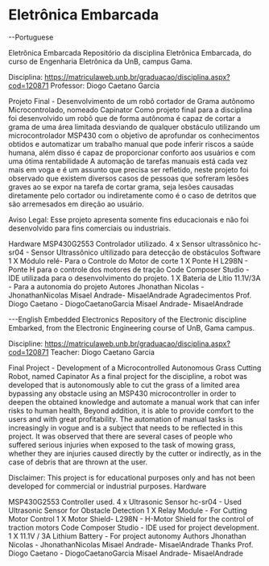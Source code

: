 # Eletrônica Embarcada


--Portuguese

Eletrônica Embarcada
Repositório da disciplina Eletrônica Embarcada, do curso de Engenharia Eletrônica da UnB, campus Gama.

Disciplina: https://matriculaweb.unb.br/graduacao/disciplina.aspx?cod=120871
Professor: Diogo Caetano Garcia

Projeto Final - Desenvolvimento de um robô cortador de Grama autônomo Microcontrolado, nomeado Capinator 
Como projeto final para a disciplina foi desenvolvido um robô que de forma autônoma é capaz de cortar a grama de uma área limitada desviando de qualquer obstáculo utilizando um microcontrolador MSP430 com o objetivo de aprofundar os conhecimentos obtidos e automatizar um trabalho manual que pode inferir riscos a saúde humana, além disso é capaz de proporcionar conforto aos usuários e com uma ótima rentabilidade 
A automação de tarefas manuais está cada vez mais em voga e é um assunto que precisa ser refletido, neste projeto foi observado que existem diversos casos de pessoas que sofreram lesões graves ao se expor na tarefa de cortar grama, seja lesões causadas diretamente pelo cortador ou indiretamente como é o caso de detritos que são arremesados em direção ao usuário.

Aviso Legal: Esse projeto apresenta somente fins educacionais e não foi desenvolvido para fins comerciais ou industriais.

Hardware
MSP430G2553 Controlador utilizado.
4 x Sensor ultrassônico hc-sr04 - Sensor Ultrassônico ultilizado para detecção de obstáculos
Software
1 X Módulo relé- Para o Controle do Motor de corte
1 X Ponte H L298N - Ponte H para o controle dos motores de tração
Code Composer Studio - IDE utilizada para o desenvolvimento do projeto.
1 X Bateria de Lítio 11.1V/3A - Para a autonomia do projeto
Autores
Jhonathan Nicolas - JhonathanNicolas
Misael Andrade-  MisaelAndrade
Agradecimentos
Prof. Diogo Caetano - DiogoCaetanoGarcia
Misael Andrade-  MisaelAndrade

---English
Embedded Electronics
Repository of the Electronic discipline Embarked, from the Electronic Engineering course of UnB, Gama campus.

Discipline: https://matriculaweb.unb.br/graduacao/disciplina.aspx?cod=120871
Teacher: Diogo Caetano Garcia

Final Project - Development of a Microcontrolled Autonomous Grass Cutting Robot, named Capinator
As a final project for the discipline, a robot was developed that is autonomously able to cut the grass of a limited area bypassing any obstacle using an MSP430 microcontroller in order to deepen the obtained knowledge and automate a manual work that can infer risks to human health, Beyond addition, it is able to provide comfort to the users and with great profitability. The automation of manual tasks is increasingly in vogue and is a subject that needs to be reflected in this project. It was observed that there are several cases of people who suffered serious injuries when exposed to the task of mowing grass, whether they are injuries caused directly by the cutter or indirectly, as in the case of debris that are thrown at the user.

Disclaimer: This project is for educational purposes only and has not been developed for commercial or industrial purposes.
Hardware

MSP430G2553 Controller used.
4 x Ultrasonic Sensor hc-sr04 - Used Ultrasonic Sensor for Obstacle Detection
1 X Relay Module - For Cutting Motor Control
1 X Motor Shield- L298N - H-Motor Shield for the control of traction motors
Code Composer Studio - IDE used for project development.
1 X 11.1V / 3A Lithium Battery - For project autonomy
Authors
Jhonathan Nicolas - JhonathanNicolas
Misael Andrade- MisaelAndrade
Thanks
Prof. Diogo Caetano - DiogoCaetanoGarcia
Misael Andrade- MisaelAndrade
